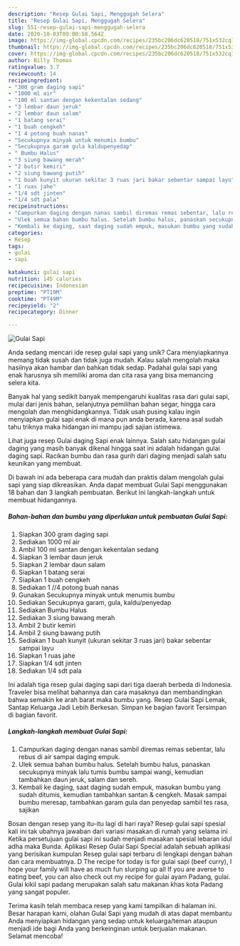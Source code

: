 ```yaml
---
description: "Resep Gulai Sapi, Menggugah Selera"
title: "Resep Gulai Sapi, Menggugah Selera"
slug: 551-resep-gulai-sapi-menggugah-selera
date: 2020-10-03T09:00:58.564Z
image: https://img-global.cpcdn.com/recipes/235bc206dc620518/751x532cq70/gulai-sapi-foto-resep-utama.jpg
thumbnail: https://img-global.cpcdn.com/recipes/235bc206dc620518/751x532cq70/gulai-sapi-foto-resep-utama.jpg
cover: https://img-global.cpcdn.com/recipes/235bc206dc620518/751x532cq70/gulai-sapi-foto-resep-utama.jpg
author: Billy Thomas
ratingvalue: 3.7
reviewcount: 14
recipeingredient:
- "300 gram daging sapi"
- "1000 ml air"
- "100 ml santan dengan kekentalan sedang"
- "3 lembar daun jeruk"
- "2 lembar daun salam"
- "1 batang serai"
- "1 buah cengkeh"
- "1 4 potong buah nanas"
- "Secukupnya minyak untuk menumis bumbu"
- "Secukupnya garam gula kaldupenyedap"
- " Bumbu Halus"
- "3 siung bawang merah"
- "2 butir kemiri"
- "2 siung bawang putih"
- "1 buah kunyit ukuran sekitar 3 ruas jari bakar sebentar sampai layu"
- "1 ruas jahe"
- "1/4 sdt jinten"
- "1/4 sdt pala"
recipeinstructions:
- "Campurkan daging dengan nanas sambil diremas remas sebentar, lalu rebus di air sampai daging empuk."
- "Ulek semua bahan bumbu halus. Setelah bumbu halus, panaskan secukupnya minyak lalu tumis bumbu sampai wangi, kemudian tambahkan daun jeruk, salam dan sereh."
- "Kembali ke daging, saat daging sudah empuk, masukan bumbu yang sudah ditumis, kemudian tambahkan santan &amp; cengkeh. Masak sampai bumbu meresap, tambahkan garam gula dan penyedap sambil tes rasa, sajikan"
categories:
- Resep
tags:
- gulai
- sapi

katakunci: gulai sapi 
nutrition: 145 calories
recipecuisine: Indonesian
preptime: "PT19M"
cooktime: "PT49M"
recipeyield: "2"
recipecategory: Dinner

---
```



![Gulai Sapi](https://img-global.cpcdn.com/recipes/235bc206dc620518/751x532cq70/gulai-sapi-foto-resep-utama.jpg)

Anda sedang mencari ide resep gulai sapi yang unik? Cara menyiapkannya memang tidak susah dan tidak juga mudah. Kalau salah mengolah maka hasilnya akan hambar dan bahkan tidak sedap. Padahal gulai sapi yang enak harusnya sih memiliki aroma dan cita rasa yang bisa memancing selera kita.

Banyak hal yang sedikit banyak mempengaruhi kualitas rasa dari gulai sapi, mulai dari jenis bahan, selanjutnya pemilihan bahan segar, hingga cara mengolah dan menghidangkannya. Tidak usah pusing kalau ingin menyiapkan gulai sapi enak di mana pun anda berada, karena asal sudah tahu triknya maka hidangan ini mampu jadi sajian istimewa.

Lihat juga resep Gulai daging Sapi enak lainnya. Salah satu hidangan gulai daging yang masih banyak dikenal hingga saat ini adalah hidangan gulai daging sapi. Racikan bumbu dan rasa gurih dari daging menjadi salah satu keunikan yang membuat.


Di bawah ini ada beberapa cara mudah dan praktis dalam mengolah gulai sapi yang siap dikreasikan. Anda dapat membuat Gulai Sapi menggunakan 18 bahan dan 3 langkah pembuatan. Berikut ini langkah-langkah untuk membuat hidangannya.

<!--inarticleads1-->

##### Bahan-bahan dan bumbu yang diperlukan untuk pembuatan Gulai Sapi:

1. Siapkan 300 gram daging sapi
1. Sediakan 1000 ml air
1. Ambil 100 ml santan dengan kekentalan sedang
1. Siapkan 3 lembar daun jeruk
1. Siapkan 2 lembar daun salam
1. Siapkan 1 batang serai
1. Siapkan 1 buah cengkeh
1. Sediakan 1 //4 potong buah nanas
1. Gunakan Secukupnya minyak untuk menumis bumbu
1. Sediakan Secukupnya garam, gula, kaldu/penyedap
1. Sediakan  Bumbu Halus
1. Sediakan 3 siung bawang merah
1. Ambil 2 butir kemiri
1. Ambil 2 siung bawang putih
1. Sediakan 1 buah kunyit (ukuran sekitar 3 ruas jari) bakar sebentar sampai layu
1. Siapkan 1 ruas jahe
1. Siapkan 1/4 sdt jinten
1. Sediakan 1/4 sdt pala


Ini adalah tiga resep gulai daging sapi dari tiga daerah berbeda di Indonesia. Traveler bisa melihat bahannya dan cara masaknya dan membandingkan bahwa semakin ke arah barat maka bumbu yang. Resep Gulai Sapi Lemak, Santap Keluarga Jadi Lebih Berkesan. Simpan ke bagian favorit Tersimpan di bagian favorit. 

<!--inarticleads2-->

##### Langkah-langkah membuat Gulai Sapi:

1. Campurkan daging dengan nanas sambil diremas remas sebentar, lalu rebus di air sampai daging empuk.
1. Ulek semua bahan bumbu halus. Setelah bumbu halus, panaskan secukupnya minyak lalu tumis bumbu sampai wangi, kemudian tambahkan daun jeruk, salam dan sereh.
1. Kembali ke daging, saat daging sudah empuk, masukan bumbu yang sudah ditumis, kemudian tambahkan santan &amp; cengkeh. Masak sampai bumbu meresap, tambahkan garam gula dan penyedap sambil tes rasa, sajikan


Bosan dengan resep yang itu-itu lagi di hari raya? Resep gulai sapi spesial kali ini tak ubahnya jawaban dari variasi masakan di rumah yang selama ini Ketika persetujuan gulai sapi ini sudah menjadi masakan spesial lebaran idul adha maka Bunda. Aplikasi Resep Gulai Sapi Special adalah sebuah aplikasi yang berisikan kumpulan Resep gulai sapi terbaru di lengkapi dengan bahan dan cara membuatnya. D The recipe for today is for gulai sapi (beef curry), I hope your family will have as much fun slurping up all If you are averse to eating beef, you can also check out my recipe for gulai ayam Padang, gulai. Gulai kikil sapi padang merupakan salah satu makanan khas kota Padang yang sangat populer. 

Terima kasih telah membaca resep yang kami tampilkan di halaman ini. Besar harapan kami, olahan Gulai Sapi yang mudah di atas dapat membantu Anda menyiapkan hidangan yang sedap untuk keluarga/teman ataupun menjadi ide bagi Anda yang berkeinginan untuk berjualan makanan. Selamat mencoba!
